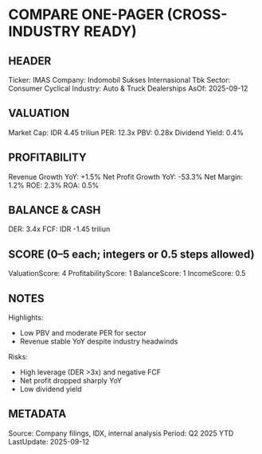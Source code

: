 # COMPARE ONE-PAGER (CROSS-INDUSTRY READY)

## HEADER
Ticker: IMAS
Company: Indomobil Sukses Internasional Tbk
Sector: Consumer Cyclical
Industry: Auto & Truck Dealerships
AsOf: 2025-09-12

## VALUATION
Market Cap: IDR 4.45 triliun
PER: 12.3x
PBV: 0.28x
Dividend Yield: 0.4%

## PROFITABILITY
Revenue Growth YoY: +1.5%
Net Profit Growth YoY: -53.3%
Net Margin: 1.2%
ROE: 2.3%
ROA: 0.5%

## BALANCE & CASH
DER: 3.4x
FCF: IDR -1.45 triliun

## SCORE (0–5 each; integers or 0.5 steps allowed)
ValuationScore: 4
ProfitabilityScore: 1
BalanceScore: 1
IncomeScore: 0.5

## NOTES
Highlights:
- Low PBV and moderate PER for sector
- Revenue stable YoY despite industry headwinds

Risks:
- High leverage (DER >3x) and negative FCF
- Net profit dropped sharply YoY
- Low dividend yield

## METADATA
Source: Company filings, IDX, internal analysis
Period: Q2 2025 YTD
LastUpdate: 2025-09-12